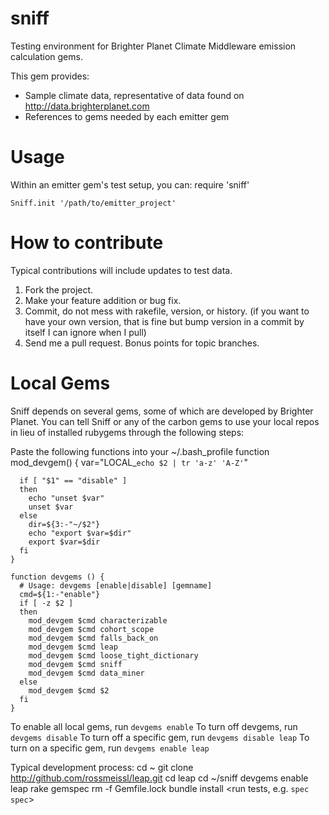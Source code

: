 # sniff
Testing environment for Brighter Planet Climate Middleware emission calculation gems.

This gem provides:
 * Sample climate data, representative of data found on http://data.brighterplanet.com
 * References to gems needed by each emitter gem  

# Usage
Within an emitter gem's test setup, you can:
    require 'sniff'
    
    Sniff.init '/path/to/emitter_project'

# How to contribute
Typical contributions will include updates to test data.

1. Fork the project.
1. Make your feature addition or bug fix.
1. Commit, do not mess with rakefile, version, or history. (if you want to have your own version, that is fine but bump version in a commit by itself I can ignore when I pull)
1. Send me a pull request. Bonus points for topic branches.

# Local Gems
Sniff depends on several gems, some of which are developed by Brighter Planet.  You can tell Sniff or any of the carbon gems to use your local repos in lieu of installed rubygems through the following steps:


Paste the following functions into your ~/.bash_profile
    function mod_devgem() {
      var="LOCAL_`echo $2 | tr 'a-z' 'A-Z'`"
      
      if [ "$1" == "disable" ]
      then
        echo "unset $var"
        unset $var
      else
        dir=${3:-"~/$2"}
        echo "export $var=$dir"
        export $var=$dir
      fi
    }
    
    function devgems () {
      # Usage: devgems [enable|disable] [gemname]
      cmd=${1:-"enable"}
      if [ -z $2 ]
      then
        mod_devgem $cmd characterizable
        mod_devgem $cmd cohort_scope
        mod_devgem $cmd falls_back_on
        mod_devgem $cmd leap
        mod_devgem $cmd loose_tight_dictionary
        mod_devgem $cmd sniff
        mod_devgem $cmd data_miner
      else
        mod_devgem $cmd $2
      fi
    }

To enable all local gems, run `devgems enable`
To turn off devgems, run `devgems disable`
To turn off a specific gem, run `devgems disable leap`
To turn on a specific gem, run `devgems enable leap`

Typical development process:
    cd ~
    git clone http://github.com/rossmeissl/leap.git
    cd leap
    <do some development on leap>
    cd ~/sniff
    devgems enable leap
    rake gemspec
    rm -f Gemfile.lock
    bundle install
    <run tests, e.g. `spec spec`>

